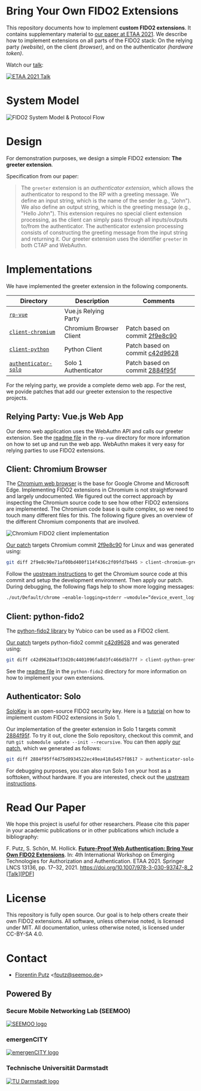 # Bring Your Own FIDO2 Extensions
This repository documents how to implement **custom FIDO2 extensions**. It contains supplementary material to [our paper at ETAA 2021](https://doi.org/10.1007/978-3-030-93747-8_2). We describe how to implement extensions on all parts of the FIDO2 stack: On the relying party *(website)*, on the client *(browser)*, and on the authenticator *(hardware token)*.

Watch our [talk](https://www.youtube.com/watch?v=FYfluC21OoY):

[![ETAA 2021 Talk](.img/talk_embed.png)](https://www.youtube.com/watch?v=FYfluC21OoY "ETAA 2021 Talk")

# System Model

![FIDO2 System Model & Protocol Flow](.img/system_model.png)

# Design
For demonstration purposes, we design a simple FIDO2 extension: **The greeter extension**.

Specification from our paper:

> The `greeter` extension is an *authenticator extension*, which allows the authenticator to respond to the RP with a greeting message. We define an input string, which is the name of the sender (e.g., "John"). We also define an output string, which is the greeting message (e.g., "Hello John"). This extension requires no special client extension processing, as the client can simply pass through all inputs/outputs to/from the authenticator. The authenticator extension processing consists of constructing the greeting message from the input string and returning it. Our greeter extension uses the identifier `greeter` in both CTAP and WebAuthn.


# Implementations

We have implemented the greeter extension in the following components.

| Directory | Description | Comments |
| --- | --- | --- |
| [`rp-vue`](rp-vue/) | Vue.js Relying Party |  |
| [`client-chromium`](client-chromium) | Chromium Browser Client | Patch based on commit [2f9e8c90](https://chromium.googlesource.com/chromium/src/+/2f9e8c90)  |
| [`client-python`](client-python) | Python Client | Patch based on commit [c42d9628](https://github.com/Yubico/python-fido2/commit/c42d9628a4f33d20c4401096fa8d3fc466d5b77f) |
| [`authenticator-solo`](authenticator-solo) | Solo 1 Authenticator | Patch based on commit [2884f95f](https://github.com/solokeys/solo/commit/2884f95ff4d75d8934522ec49ea418a5457f8617) |

For the relying party, we provide a complete demo web app. For the rest, we povide patches that add our greeter extension to the respective projects.


## Relying Party: Vue.js Web App

Our demo web application uses the WebAuthn API and calls our greeter extension. See the [readme file](rp-vue/) in the `rp-vue` directory for more information on how to set up and run the web app. WebAuthn makes it very easy for relying parties to use FIDO2 extensions.

## Client: Chromium Browser

The [Chromium web browser](https://www.chromium.org/Home) is the base for Google Chrome and Microsoft Edge. Implementing FIDO2 extensions in Chromium is not straightforward and largely undocumented. We figured out the correct approach by inspecting the Chromium source code to see how other FIDO2 extensions are implemented. The Chromium code base is quite complex, so we need to touch many different files for this. The following figure gives an overview of the different Chromium components that are involved.

![Chromium FIDO2 client implementation](.img/chromium_fido2.png)


[Our patch](client-chromium/client-chromium-greeter.patch) targets Chromium commit [2f9e8c90](https://chromium.googlesource.com/chromium/src/+/2f9e8c90) for Linux and was generated using:

```bash
git diff 2f9e8c90e71af00bd400f114f436c2f09fd7b445 > client-chromium-greeter.patch 
```

Follow the [upstream instructions](https://chromium.googlesource.com/chromium/src/+/refs/heads/main/docs/linux/build_instructions.md) to get the Chromium source code at this commit and setup the development environment. Then apply our patch. During debugging, the following flags help to show more logging messages:

```bash
./out/Default/chrome –enable-logging=stderr –vmodule=“device_event_log*=1”
```


## Client: python-fido2

The [python-fido2 library](https://github.com/Yubico/python-fido2) by Yubico can be used as a FIDO2 client.

[Our patch](client-python/client-python-greeter.patch) targets python-fido2 commit [c42d9628](https://github.com/Yubico/python-fido2/commit/c42d9628a4f33d20c4401096fa8d3fc466d5b77f) and was generated using:

```bash
git diff c42d9628a4f33d20c4401096fa8d3fc466d5b77f > client-python-greeter.patch
```

See the [readme file](client-python/) in the `python-fido2` directory for more information on how to implement your own extensions.



## Authenticator: Solo

[SoloKey](https://solokeys.com/) is an open-source FIDO2 security key. Here is a [tutorial](https://github.com/solokeys/solo/blob/master/docs/tutorial-writing-extensions.md) on how to implement custom FIDO2 extensions in Solo 1.

Our implementation of the greeter extension in Solo 1 targets commit [2884f95f](https://github.com/solokeys/solo/commit/2884f95ff4d75d8934522ec49ea418a5457f8617). To try it out, clone the Solo repository, checkout this commit, and run `git submodule update --init --recursive`. You can then apply [our patch](authenticator-solo/authenticator-solo-greeter.patch), which we generated as follows:

```bash
git diff 2884f95ff4d75d8934522ec49ea418a5457f8617 > authenticator-solo-greeter.patch 
```

For debugging purposes, you can also run Solo 1 on your host as a softtoken, without hardware. If you are interested, check out the [upstream instructions](https://github.com/solokeys/solo#developing-solo-no-hardware-needed).

# Read Our Paper

We hope this project is useful for other researchers. Please cite this paper in your academic publications or in other publications which include a bibliography:

F. Putz, S. Schön, M. Hollick. [**Future-Proof Web Authentication: Bring Your Own FIDO2 Extensions**](https://doi.org/10.1007/978-3-030-93747-8_2). In: 4th International Workshop on Emerging Technologies for Authorization and Authentication. ETAA 2021. Springer LNCS 13136, pp. 17–32, 2021. https://doi.org/10.1007/978-3-030-93747-8_2 [[Talk](https://www.youtube.com/watch?v=FYfluC21OoY)][[PDF](https://www.seemoo.tu-darmstadt.de/team/fputz/)]

# License

This repository is fully open source. Our goal is to help others create their own FIDO2 extensions. All software, unless otherwise noted, is licensed under MIT. All documentation, unless otherwise noted, is licensed under CC-BY-SA 4.0.

# Contact

* [Florentin Putz](https://www.seemoo.tu-darmstadt.de/team/fputz/) \<fputz@seemoo.de\>

## Powered By

### Secure Mobile Networking Lab (SEEMOO)
<a href="https://www.seemoo.tu-darmstadt.de">![SEEMOO logo](.img/seemoo.png)</a>
### emergenCITY
<a href="https://www.emergencity.de/">![emergenCITY logo](.img/emergencity.png)</a>
### Technische Universität Darmstadt
<a href="https://www.tu-darmstadt.de/index.en.jsp">![TU Darmstadt logo](.img/tudarmstadt.png)</a>
